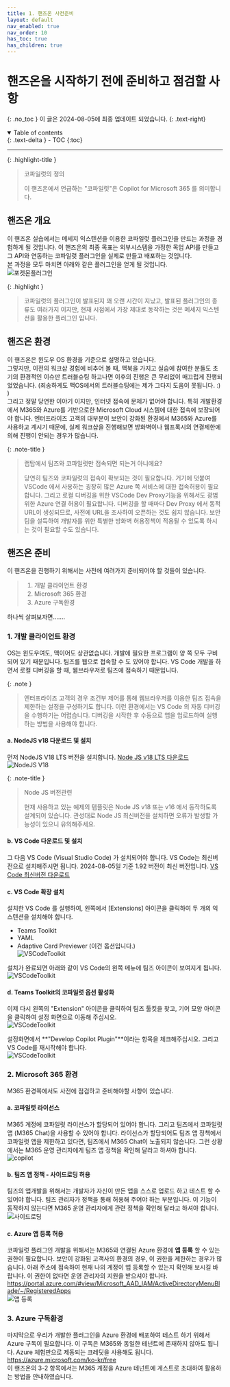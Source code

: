 ```yaml
---
title: 1. 핸즈온 사전준비
layout: default
nav_enabled: true
nav_order: 10
has_toc: true
has_children: true
---
```


# 핸즈온을 시작하기 전에 준비하고 점검할 사항
{: .no_toc }
이 글은 2024-08-05에 최종 업데이트 되었습니다.
{: .text-right}

<details open markdown="block">
  <summary>
    Table of contents
  </summary>
  {: .text-delta }
- TOC
{:toc}
</details>

---

{: .highlight-title }
> 코파일럿의 정의
>
> 이 핸즈온에서 언급하는 "코파일럿"은 Copilot for Microsoft 365 를 의미합니다.

## 핸즈온 개요
이 핸즈온 실습에서는 메세지 익스텐션을 이용한 코파일럿 플러그인을 만드는 과정을 경험하게 될 것입니다. 이 핸즈온의 최종 목표는 외부시스템을 가정한 목업 API를 만들고 그 API와 연동하는 코파일럿 플러그인을 실제로 만들고 배포하는 것입니다.<br/>
본 과정을 모두 마치면 아래와 같은 플러그인을 얻게 될 것입니다.<br/>
![포켓몬플러그인](../assets/10/10-01.png)

{: .highlight }
> 코파일럿의 플러그인이 발표된지 꽤 오랜 시간이 지났고, 발표된 플러그인의 종류도 여러가지 이지만, 현재 시점에서 가장 제대로 동작하는 것은 메세지 익스텐션을 활용한 플러그인 입니다.

## 핸즈온 환경
이 핸즈온은 윈도우 OS 환경을 기준으로 설명하고 있습니다.<br/>
그렇지만, 이전의 워크샵 경험에 비추어 볼 때, 맥북을 가지고 실습에 참여한 분들도 초기의 환경적인 이슈만 트러블슈팅 하고나면 이후의 진행은 큰 무리없이 매끄럽게 진행되었었습니다. (죄송하게도 맥OS에서의 트러블슈팅에는 제가 그다지 도움이 못됩니다. :) )<br/> 
그리고 정말 당연한 이야기 이지만, 인터넷 접속에 문제가 없어야 합니다. 특히 개발환경에서 M365와 Azure를 기반으로한 Microsoft Cloud 시스템에 대한 접속에 보장되어야 합니다. 엔터프라이즈 고객의 대부분이 보안이 강화된 환경에서 M365와 Azure를 사용하고 계시기 때문에, 실제 워크샵을 진행해보면 방화벽이나 웹프록시의 연결제한에 의해 진행이 안되는 경우가 많습니다.

{: .note-title }
> 랩탑에서 팀즈와 코파일럿만 접속되면 되는거 아니에요?
>
> 당연히 팀즈와 코파일럿의 접속이 확보되는 것이 필요합니다.
> 거기에 덧붙여 VSCode 에서 사용하는 굉장히 많은 Azure 쪽 서비스에 대한 접속허용이 필요합니다. 그리고 로컬 디버깅을 위한 VSCode Dev Proxy기능을 위해서도 광범위한 Azure 연결 허용이 필요합니다. 디버깅을 할 때마다 Dev Proxy 에서 동적 URL이 생성되므로, 사전에 URL을 조사하여 오픈하는 것도 쉽지 않습니다. 보안팀을 설득하여 개발자를 위한 특별한 방화벽 허용정책이 적용될 수 있도록 하시는 것이 필요할 수도 있습니다.

## 핸즈온 준비
이 핸즈온을 진행하기 위해서는 사전에 여려가지 준비되어야 할 것들이 있습니다.
> 1. 개발 클라이언트 환경
> 2. Microsoft 365 환경
> 3. Azure 구독환경

하나씩 살펴보자면.......

### 1. 개발 클라이언트 환경
OS는 윈도우여도, 맥이어도 상관없습니다. 개발에 필요한 프로그램이 양 쪽 모두 구비되어 있기 때문입니다. 팀즈를 웹으로 접속할 수 도 있어야 합니다. VS Code 개발을 하면서 로컬 디버깅을 할 때, 웹브라우저로 팀즈에 접속하기 때문입니다.

{: .note }
> 엔터프라이즈 고객의 경우 조건부 제어를 통해 웹브라우저를 이용한 팀즈 접속을 제한하는 설정을 구성하기도 합니다. 이런 환경에서는 VS Code 의 자동 디버깅을 수행하기는 어렵습니다. 디버깅을 시작한 후 수동으로 앱을 업로드하여 실행하는 방법을 사용해야 합니다.

#### a. NodeJS v18 다운로드 및 설치
먼저 NodeJS V18 LTS 버전을 설치합니다. [Node JS v18 LTS 다운로드](https://nodejs.org/dist/v18.20.4/node-v18.20.4-x64.msi)
![NodeJS V18](../assets/10/10-02.png)

{: .note-title }
> Node JS 버전관련
>
> 현재 사용하고 있는 예제의 템플릿은 Node JS v18 또는 v16 에서 동작하도록 설계되어 있습니다.
> 관성대로 Node JS 최신버전을 설치하면 오류가 발생할 가능성이 있으니 유의해주세요.

#### b. VS Code 다운로드 및 설치
그 다음 VS Code (Visual Studio Code) 가 설치되어야 합니다. VS Code는 최신버전으로 설치해주시면 됩니다. 2024-08-05일 기준 1.92 버전이 최신 버전입니다. [VS Code 최신버전 다운로드](https://code.visualstudio.com/docs?dv=win)

#### c. VS Code 확장 설치
설치한 VS Code 를 실행하여, 왼쪽에서 \[Extensions\] 아이콘을 클릭하여 두 개의 익스텐션을 설치해야 합니다.
- Teams Toolkit
- YAML
- Adaptive Card Previewer (이건 옵션입니다.)<br/>
![VSCodeToolkit](../assets/10/10-03.png)

설치가 완료되면 아래와 같이 VS Code의 왼쪽 메뉴에 팀즈 아이콘이 보여지게 됩니다.<br/>
![VSCodeToolkit](../assets/10/10-04.png)

#### d. Teams Toolkit의 코파일럿 옵션 활성화
이제 다시 왼쪽의 "Extension" 아이콘을 클릭하여 팀즈 툴킷을 찾고, 기어 모양 아이콘을 클릭하여 설정 화면으로 이동해 주십시오.<br/>
![VSCodeToolkit](../assets/10/10-05.png)

설정화면에서 **"Develop Copilot Plugin"**이라는 항목을 체크해주십시오. 그리고 VS Code를 재시작해야 합니다.<br/>
![VSCodeToolkit](../assets/10/10-06.png)

### 2. Microsoft 365 환경
M365 환경쪽에서도 사전에 점검하고 준비해야할 사항이 있습니다.

#### a. 코파일럿 라이선스
M365 계정에 코파일럿 라이선스가 할당되어 있어야 합니다. 그리고 팀즈에서 코파일럿 앱 (M365 Chat)을 사용할 수 있어야 합니다. 라이선스가 할당되어도 팀즈 앱 정책에서 코파일럿 앱을 제한하고 있다면, 팀즈에서 M365 Chat이 노출되지 않습니다. 그런 상황에서는 M365 운영 관리자에게 팀즈 앱 정책을 확인해 달라고 하셔야 합니다.<br/>
![copilot](../assets/10/10-07.png)

#### b. 팀즈 앱 정책 - 사이드로딩 허용
팀즈의 앱개발을 위해서는 개발자가 자신이 만든 앱을 스스로 업로드 하고 테스트 할 수 있어야 합니다. 팀즈 관리자가 정책을 통해 허용해 주어야 하는 부분입니다. 이 기능이 동작하지 않는다면 M365 운영 관리자에게 관련 정책을 확인해 달라고 하셔야 합니다.<br/>
![사이드로딩](../assets/10/10-08.png)

#### c. Azure 앱 등록 허용
코파일럿 플러그인 개발을 위해서는 M365와 연결된 Azure 환경에 **앱 등록** 할 수 있는 권한이 필요합니다. 보안이 강화된 고객사의 환경의 경우, 이 권한을 제한하는 경우가 많습니다. 아래 주소에 접속하여 현재 나의 계정이 앱 등록할 수 있는지 확인해 보시길 바랍니다. 이 권한이 없다면 운영 관리자의 지원을 받으셔야 합니다. <br/>
https://portal.azure.com/#view/Microsoft_AAD_IAM/ActiveDirectoryMenuBlade/~/RegisteredApps <br/>
![앱 등록](../assets/10/10-09.png)

### 3. Azure 구독환경
마지막으로 우리가 개발한 플러그인을 Azure 환경에 배포하여 테스트 하기 위해서 Azure 구독이 필요합니다. 이 구독은 M365와 동일한 테넌트에 존재하지 않아도 됩니다. Azure 체험판으로 제동되는 크레딧을 사용해도 됩니다. <br/>
https://azure.microsoft.com/ko-kr/free <br/>
이 핸즈온의 3-2 항목에서는 M365 계정을 Azure 테넌트에 게스트로 초대하여 활용하는 방법을 안내하였습니다.

